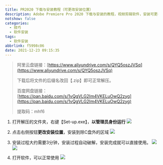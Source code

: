 ```yaml
---
title: PR2020 下载与安装教程（可更改安装位置）
description: Adobe Premiere Pro 2020 下载与安装的教程，视频剪辑软件，安装可更改位置。资源仅供学习参考！
notshow: false
categories:
  - 技巧
  - 软件安装
tags:
  - 软件安装
abbrlink: f5998c06
date: 2021-12-23 09:15:35
---
```


>阿里云盘链接：[https://www.aliyundrive.com/s/QYQ5oszJVSq](https://www.aliyundrive.com/s/QYQ5oszJVSq)
>
>下载后将文件的后缀名改回【.zip】即可正常解压。
>
>百度网盘链接：[https://pan.baidu.com/s/1vQgVLG2Im4VKELuOwQ2zyg](https://pan.baidu.com/s/1vQgVLG2Im4VKELuOwQ2zyg)
>
>提取码：mhf6

1. 打开解压的文件夹，右键【Set-up.exe】，**以管理员身份运行**
![](https://img.mahaofei.com/img/202112230954169-pr2020-1.png)

2. 点击右侧按钮**更改安装位置**，安装到除C盘外的区域
![](https://img.mahaofei.com/img/202112230955092-pr2020-2.png)

3. 安装过程大约需要3分钟，安装过程自动破解，安装完成就可以直接使用。
![](https://img.mahaofei.com/img/202112230955695-pr2020-3.png)
![](https://img.mahaofei.com/img/202112230955657-pr2020-4.png)

4. 打开软件，可以正常使用
![](https://img.mahaofei.com/img/202112230955835-pr2020-5.png)



